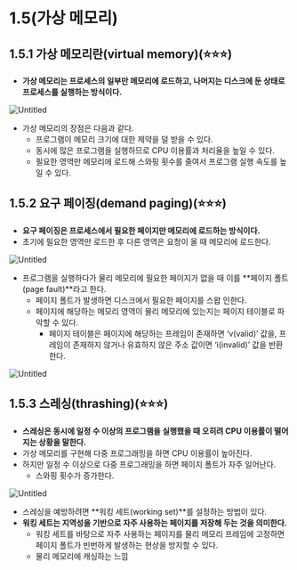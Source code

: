 # 1.5(가상 메모리)

## 1.5.1 가상 메모리란(virtual memory)(⭐⭐⭐)

- **가상 메모리는 프로세스의 일부만 메모리에 로드하고, 나머지는 디스크에 둔 상태로 프로세스를 실행하는 방식이다.**

![Untitled](1%205(%E1%84%80%E1%85%A1%E1%84%89%E1%85%A1%E1%86%BC%20%E1%84%86%E1%85%A6%E1%84%86%E1%85%A9%E1%84%85%E1%85%B5)%20634ab40d863f4732bbe6a930c3b78765/Untitled.png)

- 가상 메모리의 장점은 다음과 같다.
    - 프로그램이 메모리 크기에 대한 제약을 덜 받을 수 있다.
    - 동시에 많은 프로그램을 실행하므로 CPU 이용률과 처리율을 높일 수 있다.
    - 필요한 영역만 메모리에 로드해 스와핑 횟수를 줄여서 프로그램 실행 속도를 높일 수 있다.

## 1.5.2 요구 페이징(demand paging)(⭐⭐⭐)

- **요구 페이징은 프로세스에서 필요한 페이지만 메모리에 로드하는 방식이다.**
- 초기에 필요한 영역만 로드한 후 다른 영역은 요청이 올 때 메모리에 로드한다.

![Untitled](1%205(%E1%84%80%E1%85%A1%E1%84%89%E1%85%A1%E1%86%BC%20%E1%84%86%E1%85%A6%E1%84%86%E1%85%A9%E1%84%85%E1%85%B5)%20634ab40d863f4732bbe6a930c3b78765/Untitled%201.png)

- 프로그램을 실행하다가 물리 메모리에 필요한 페이지가 없을 때 이를 **페이지 폴트(page fault)**라고 한다.
    - 페이지 폴트가 발생하면 디스크에서 필요한 페이지를 스왑 인한다.
    - 페이지에 해당하는 메모리 영역이 물리 메모리에 있는지는 페이지 테이블로 파악할 수 있다.
        - 페이지 테이블은 페이지에 해당하는 프레임이 존재하면 ‘v(valid)’ 값을, 프레임이 존재하지 않거나 유효하지 않은 주소 값이면 ‘i(invalid)’ 값을 반환한다.

![Untitled](1%205(%E1%84%80%E1%85%A1%E1%84%89%E1%85%A1%E1%86%BC%20%E1%84%86%E1%85%A6%E1%84%86%E1%85%A9%E1%84%85%E1%85%B5)%20634ab40d863f4732bbe6a930c3b78765/Untitled%202.png)

## 1.5.3 스레싱(thrashing)(⭐⭐⭐)

- **스레싱은 동시에 일정 수 이상의 프로그램을 실행했을 때 오히려 CPU 이용률이 떨어지는 상황을 말한다.**
- 가상 메모리를 구현해 다중 프로그래밍을 하면 CPU 이용률이 높아진다.
- 하지만 일정 수 이상으로 다중 프로그래밍을 하면 페이지 폴트가 자주 일어난다.
    - 스와핑 횟수가 증가한다.

![Untitled](1%205(%E1%84%80%E1%85%A1%E1%84%89%E1%85%A1%E1%86%BC%20%E1%84%86%E1%85%A6%E1%84%86%E1%85%A9%E1%84%85%E1%85%B5)%20634ab40d863f4732bbe6a930c3b78765/Untitled%203.png)

- 스레싱을 예방하려면 **워킹 세트(working set)**를 설정하는 방법이 있다.
- **워킹 세트는 지역성을 기반으로 자주 사용하는 페이지를 저장해 두는 것을 의미한다.**
    - 워킹 세트를 바탕으로 자주 사용하는 페이지를 물리 메모리 프레임에 고정하면 페이지 폴트가 빈번하게 발생하는 현상을 방지할 수 있다.
    - 물리 메모리에 캐싱하는 느낌